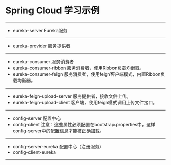 # Spring Cloud 学习示例
***
- eureka-server Eureka服务
***
- eureka-provider 服务提供者
***
- eureka-consumer 服务消费者
- eureka-consumer-ribbon 服务消费者，使用Ribbon负载均衡器。
- eureka-consumer-feign 服务消费者，使用feign客户端模式，内置Ribbon负载均衡器。
***
- eureka-feign-upload-server 服务提供者，接收文件上传。
- eureka-feign-upload-client 客户端，使用feign模式调用上传文件接口。
***
- config-server 配置中心
- config-client 注意：这些属性必须配置在bootstrap.properties中，这样config-server中的配置信息才能被正确加载。
***
- config-server-eureka 配置中心（注册服务）
- config-client-eureka 
***
